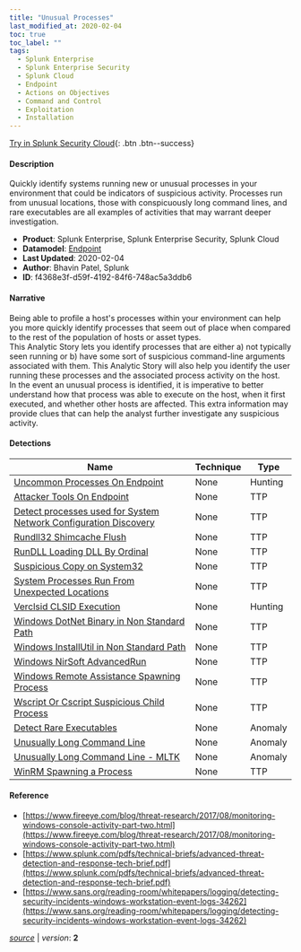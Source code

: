 ```yaml
---
title: "Unusual Processes"
last_modified_at: 2020-02-04
toc: true
toc_label: ""
tags:
  - Splunk Enterprise
  - Splunk Enterprise Security
  - Splunk Cloud
  - Endpoint
  - Actions on Objectives
  - Command and Control
  - Exploitation
  - Installation
---
```


[Try in Splunk Security Cloud](https://www.splunk.com/en_us/cyber-security.html){: .btn .btn--success}

#### Description

Quickly identify systems running new or unusual processes in your environment that could be indicators of suspicious activity. Processes run from unusual locations, those with conspicuously long command lines, and rare executables are all examples of activities that may warrant deeper investigation.

- **Product**: Splunk Enterprise, Splunk Enterprise Security, Splunk Cloud
- **Datamodel**: [Endpoint](https://docs.splunk.com/Documentation/CIM/latest/User/Endpoint)
- **Last Updated**: 2020-02-04
- **Author**: Bhavin Patel, Splunk
- **ID**: f4368e3f-d59f-4192-84f6-748ac5a3ddb6

#### Narrative

Being able to profile a host's processes within your environment can help you more quickly identify processes that seem out of place when compared to the rest of the population of hosts or asset types.\
This Analytic Story lets you identify processes that are either a) not typically seen running or b) have some sort of suspicious command-line arguments associated with them. This Analytic Story will also help you identify the user running these processes and the associated process activity on the host.\
In the event an unusual process is identified, it is imperative to better understand how that process was able to execute on the host, when it first executed, and whether other hosts are affected. This extra information may provide clues that can help the analyst further investigate any suspicious activity.

#### Detections

| Name        | Technique   | Type         |
| ----------- | ----------- |--------------|
| [Uncommon Processes On Endpoint](/deprecated/uncommon_processes_on_endpoint/) | None| Hunting |
| [Attacker Tools On Endpoint](/endpoint/attacker_tools_on_endpoint/) | None| TTP |
| [Detect processes used for System Network Configuration Discovery](/endpoint/detect_processes_used_for_system_network_configuration_discovery/) | None| TTP |
| [Rundll32 Shimcache Flush](/endpoint/rundll32_shimcache_flush/) | None| TTP |
| [RunDLL Loading DLL By Ordinal](/endpoint/rundll_loading_dll_by_ordinal/) | None| TTP |
| [Suspicious Copy on System32](/endpoint/suspicious_copy_on_system32/) | None| TTP |
| [System Processes Run From Unexpected Locations](/endpoint/system_processes_run_from_unexpected_locations/) | None| TTP |
| [Verclsid CLSID Execution](/endpoint/verclsid_clsid_execution/) | None| Hunting |
| [Windows DotNet Binary in Non Standard Path](/endpoint/windows_dotnet_binary_in_non_standard_path/) | None| TTP |
| [Windows InstallUtil in Non Standard Path](/endpoint/windows_installutil_in_non_standard_path/) | None| TTP |
| [Windows NirSoft AdvancedRun](/endpoint/windows_nirsoft_advancedrun/) | None| TTP |
| [Windows Remote Assistance Spawning Process](/endpoint/windows_remote_assistance_spawning_process/) | None| TTP |
| [Wscript Or Cscript Suspicious Child Process](/endpoint/wscript_or_cscript_suspicious_child_process/) | None| TTP |
| [Detect Rare Executables](/endpoint/detect_rare_executables/) | None| Anomaly |
| [Unusually Long Command Line](/endpoint/unusually_long_command_line/) | None| Anomaly |
| [Unusually Long Command Line - MLTK](/endpoint/unusually_long_command_line_-_mltk/) | None| Anomaly |
| [WinRM Spawning a Process](/endpoint/winrm_spawning_a_process/) | None| TTP |

#### Reference

* [https://www.fireeye.com/blog/threat-research/2017/08/monitoring-windows-console-activity-part-two.html](https://www.fireeye.com/blog/threat-research/2017/08/monitoring-windows-console-activity-part-two.html)
* [https://www.splunk.com/pdfs/technical-briefs/advanced-threat-detection-and-response-tech-brief.pdf](https://www.splunk.com/pdfs/technical-briefs/advanced-threat-detection-and-response-tech-brief.pdf)
* [https://www.sans.org/reading-room/whitepapers/logging/detecting-security-incidents-windows-workstation-event-logs-34262](https://www.sans.org/reading-room/whitepapers/logging/detecting-security-incidents-windows-workstation-event-logs-34262)



[*source*](https://github.com/splunk/security_content/tree/develop/stories/unusual_processes.yml) \| *version*: **2**
